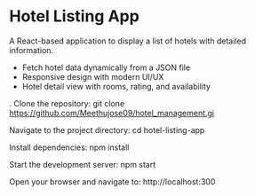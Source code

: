 # Hotel Listing App

A React-based application to display a list of hotels with detailed information.


- Fetch hotel data dynamically from a JSON file
- Responsive design with modern UI/UX
- Hotel detail view with rooms, rating, and availability

. Clone the repository:  git clone https://github.com/Meethujose09/hotel_management.gi

Navigate to the project directory:  cd hotel-listing-app


Install dependencies:  npm install

Start the development server: npm start 

Open your browser and navigate to: http://localhost:300



